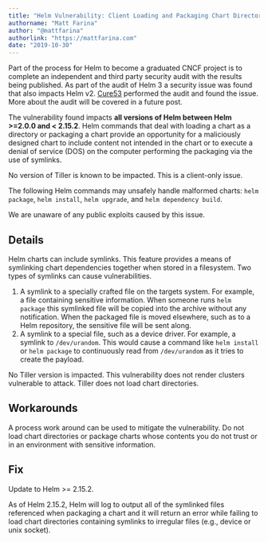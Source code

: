 ```yaml
---
title: "Helm Vulnerability: Client Loading and Packaging Chart Directory Containing Malicious Symlinked Content [CVE-2019-18658]"
authorname: "Matt Farina"
author: "@mattfarina"
authorlink: "https://mattfarina.com"
date: "2019-10-30"
---
```


Part of the process for Helm to become a graduated CNCF project is to complete an independent and third party security audit with the results being published. As part of the audit of Helm 3 a security issue was found that also impacts Helm v2. [Cure53](https://cure53.de/) performed the audit and found the issue. More about the audit will be covered in a future post.

The vulnerability found impacts **all versions of Helm between Helm >=2.0.0 and < 2.15.2**. Helm commands that deal with loading a chart as a directory or packaging a chart provide an opportunity for a maliciously designed chart to include content not intended in the chart or to execute a denial of service (DOS) on the computer performing the packaging via the use of symlinks.

No version of Tiller is known to be impacted. This is a client-only issue.

The following Helm commands may unsafely handle malformed charts: `helm package`, `helm install`, `helm upgrade`, and `helm dependency build`.

We are unaware of any public exploits caused by this issue.

## Details

Helm charts can include symlinks. This feature provides a means of symlinking chart dependencies together when stored in a filesystem. Two types of symlinks can cause vulnerabilities.

1. A symlink to a specially crafted file on the targets system. For example, a file containing sensitive information. When someone runs `helm package` this symlinked file will be copied into the archive without any notification. When the packaged file is moved elsewhere, such as to a Helm repository, the sensitive file will be sent along.
2. A symlink to a special file, such as a device driver. For example, a symlink to `/dev/urandom`. This would cause a command like `helm install` or `helm package` to continuously read from `/dev/urandom` as it tries to create the payload.

No Tiller version is impacted. This vulnerability does not render clusters vulnerable to attack. Tiller does not load chart directories.

## Workarounds

A process work around can be used to mitigate the vulnerability. Do not load chart directories or package charts whose contents you do not trust or in an environment with sensitive information.

## Fix

Update to Helm >= 2.15.2.

As of Helm 2.15.2, Helm will log to output all of the symlinked files referenced when packaging a chart and it will return an error while failing to load chart directories containing symlinks to irregular files (e.g., device or unix socket).
